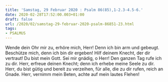 ```yaml
---
title: 'Samstag, 29 Februar 2020 : Psalm 86(85),1-2.3-4.5-6.'
date: 2020-02-28T17:52:00.003+01:00
draft: false
url: /2020/02/samstag-29-februar-2020-psalm-86851-23.html
tags: 
- PSALMUS
---
```


Wende dein Ohr mir zu, erhöre mich, Herr! Denn ich bin arm und gebeugt. Beschütze mich, denn ich bin dir ergeben! Hilf deinem Knecht, der dir vertraut! Du bist mein Gott. Sei mir gnädig, o Herr! Den ganzen Tag rufe ich zu dir. Herr, erfreue deinen Knecht; denn ich erhebe meine Seele zu dir. Herr, du bist gütig und bereit zu verzeihen, für alle, die zu dir rufen, reich an Gnade. Herr, vernimm mein Beten, achte auf mein lautes Flehen!